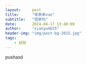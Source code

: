 ```yaml
---
layout:     post
title:      "来来来vue"
subtitle:   "信邪吗"
date:       2024-04-17 13:40:00
author:     "xianyu4625"
header-img: "img/post-bg-2015.jpg"
tags:
    - 经验
---
```


pushasd